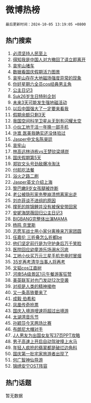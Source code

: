 # 微博热榜

`最后更新时间：2024-10-05 13:19:05 +0800`

## 热门搜索

1. [必须坚持人民至上](https://m.weibo.cn/search?containerid=100103type%3D1%26t%3D10%26q%3D%23%E5%BF%85%E9%A1%BB%E5%9D%9A%E6%8C%81%E4%BA%BA%E6%B0%91%E8%87%B3%E4%B8%8A%23&stream_entry_id=51&isnewpage=1&extparam=seat%3D1%26pos%3D0%26cate%3D10103%26stream_entry_id%3D51%26c_type%3D51%26filter_type%3Drealtimehot%26dgr%3D0%26q%3D%2523%25E5%25BF%2585%25E9%25A1%25BB%25E5%259D%259A%25E6%258C%2581%25E4%25BA%25BA%25E6%25B0%2591%25E8%2587%25B3%25E4%25B8%258A%2523%26display_time%3D1728105544%26pre_seqid%3D17281055442630118345048)
1. [得知我是中国人对方撤回了请立即离开](https://m.weibo.cn/search?containerid=100103type%3D1%26t%3D10%26q%3D%23%E5%BE%97%E7%9F%A5%E6%88%91%E6%98%AF%E4%B8%AD%E5%9B%BD%E4%BA%BA%E5%AF%B9%E6%96%B9%E6%92%A4%E5%9B%9E%E4%BA%86%E8%AF%B7%E7%AB%8B%E5%8D%B3%E7%A6%BB%E5%BC%80%23&stream_entry_id=31&isnewpage=1&extparam=seat%3D1%26cate%3D5001%26band_rank%3D1%26q%3D%2523%25E5%25BE%2597%25E7%259F%25A5%25E6%2588%2591%25E6%2598%25AF%25E4%25B8%25AD%25E5%259B%25BD%25E4%25BA%25BA%25E5%25AF%25B9%25E6%2596%25B9%25E6%2592%25A4%25E5%259B%259E%25E4%25BA%2586%25E8%25AF%25B7%25E7%25AB%258B%25E5%258D%25B3%25E7%25A6%25BB%25E5%25BC%2580%2523%26flag%3D2%26stream_entry_id%3D31%26c_type%3D31%26filter_type%3Drealtimehot%26pos%3D0%26realpos%3D1%26dgr%3D0%26lcate%3D5001%26display_time%3D1728105544%26pre_seqid%3D17281055442630118345048)
1. [哀牢山堵车](https://m.weibo.cn/search?containerid=100103type%3D1%26t%3D10%26q%3D%E5%93%80%E7%89%A2%E5%B1%B1%E5%A0%B5%E8%BD%A6&stream_entry_id=31&isnewpage=1&extparam=seat%3D1%26cate%3D5001%26band_rank%3D2%26q%3D%25E5%2593%2580%25E7%2589%25A2%25E5%25B1%25B1%25E5%25A0%25B5%25E8%25BD%25A6%26flag%3D2%26stream_entry_id%3D31%26c_type%3D31%26filter_type%3Drealtimehot%26pos%3D1%26realpos%3D2%26dgr%3D0%26lcate%3D5001%26display_time%3D1728105544%26pre_seqid%3D17281055442630118345048)
1. [数据看国庆假期活力图景](https://m.weibo.cn/search?containerid=100103type%3D1%26t%3D10%26q%3D%23%E6%95%B0%E6%8D%AE%E7%9C%8B%E5%9B%BD%E5%BA%86%E5%81%87%E6%9C%9F%E6%B4%BB%E5%8A%9B%E5%9B%BE%E6%99%AF%23&stream_entry_id=31&isnewpage=1&extparam=seat%3D1%26cate%3D5001%26band_rank%3D3%26q%3D%2523%25E6%2595%25B0%25E6%258D%25AE%25E7%259C%258B%25E5%259B%25BD%25E5%25BA%2586%25E5%2581%2587%25E6%259C%259F%25E6%25B4%25BB%25E5%258A%259B%25E5%259B%25BE%25E6%2599%25AF%2523%26flag%3D1%26stream_entry_id%3D31%26c_type%3D31%26filter_type%3Drealtimehot%26pos%3D2%26realpos%3D3%26dgr%3D0%26lcate%3D5001%26display_time%3D1728105544%26pre_seqid%3D17281055442630118345048)
1. [哀牢山存在大地磁场强度异常的现象](https://m.weibo.cn/search?containerid=100103type%3D1%26t%3D10%26q%3D%23%E5%93%80%E7%89%A2%E5%B1%B1%E5%AD%98%E5%9C%A8%E5%A4%A7%E5%9C%B0%E7%A3%81%E5%9C%BA%E5%BC%BA%E5%BA%A6%E5%BC%82%E5%B8%B8%E7%9A%84%E7%8E%B0%E8%B1%A1%23&stream_entry_id=31&isnewpage=1&extparam=seat%3D1%26cate%3D5001%26band_rank%3D4%26q%3D%2523%25E5%2593%2580%25E7%2589%25A2%25E5%25B1%25B1%25E5%25AD%2598%25E5%259C%25A8%25E5%25A4%25A7%25E5%259C%25B0%25E7%25A3%2581%25E5%259C%25BA%25E5%25BC%25BA%25E5%25BA%25A6%25E5%25BC%2582%25E5%25B8%25B8%25E7%259A%2584%25E7%258E%25B0%25E8%25B1%25A1%2523%26flag%3D2%26stream_entry_id%3D31%26c_type%3D31%26filter_type%3Drealtimehot%26pos%3D3%26realpos%3D4%26dgr%3D0%26lcate%3D5001%26display_time%3D1728105544%26pre_seqid%3D17281055442630118345048)
1. [你好星期六全员cos经典男主角](https://m.weibo.cn/search?containerid=100103type%3D1%26t%3D10%26q%3D%23%E4%BD%A0%E5%A5%BD%E6%98%9F%E6%9C%9F%E5%85%AD%E5%85%A8%E5%91%98cos%E7%BB%8F%E5%85%B8%E7%94%B7%E4%B8%BB%E8%A7%92%23&stream_entry_id=31&isnewpage=1&extparam=seat%3D1%26cate%3D5001%26band_rank%3D5%26q%3D%2523%25E4%25BD%25A0%25E5%25A5%25BD%25E6%2598%259F%25E6%259C%259F%25E5%2585%25AD%25E5%2585%25A8%25E5%2591%2598cos%25E7%25BB%258F%25E5%2585%25B8%25E7%2594%25B7%25E4%25B8%25BB%25E8%25A7%2592%2523%26flag%3D2%26stream_entry_id%3D31%26c_type%3D31%26filter_type%3Drealtimehot%26pos%3D4%26realpos%3D5%26dgr%3D0%26lcate%3D5001%26display_time%3D1728105544%26pre_seqid%3D17281055442630118345048)
1. [公主日记3](https://m.weibo.cn/search?containerid=100103type%3D1%26t%3D10%26q%3D%23%E5%85%AC%E4%B8%BB%E6%97%A5%E8%AE%B03%23&stream_entry_id=31&isnewpage=1&extparam=seat%3D1%26cate%3D5001%26band_rank%3D6%26q%3D%2523%25E5%2585%25AC%25E4%25B8%25BB%25E6%2597%25A5%25E8%25AE%25B03%2523%26flag%3D1%26stream_entry_id%3D31%26c_type%3D31%26filter_type%3Drealtimehot%26pos%3D5%26realpos%3D6%26dgr%3D0%26lcate%3D5001%26display_time%3D1728105544%26pre_seqid%3D17281055442630118345048)
1. [Suk26岁生日特别企划](https://m.weibo.cn/search?containerid=100103type%3D1%26t%3D10%26q%3D%23Suk26%E5%B2%81%E7%94%9F%E6%97%A5%E7%89%B9%E5%88%AB%E4%BC%81%E5%88%92%23&stream_entry_id=31&isnewpage=1&extparam=seat%3D1%26cate%3D5001%26band_rank%3D7%26stream_entry_id%3D31%26is_ad_pos%3D1%26lcate%3D5001%26q%3D%2523Suk26%25E5%25B2%2581%25E7%2594%259F%25E6%2597%25A5%25E7%2589%25B9%25E5%2588%25AB%25E4%25BC%2581%25E5%2588%2592%2523%26c_type%3D31%26pos%3D6%26filter_type%3Drealtimehot%26dgr%3D0%26adid%3D258346%26display_time%3D1728105544%26pre_seqid%3D17281055442630118345048)
1. [未来3天可能发生强地磁活动](https://m.weibo.cn/search?containerid=100103type%3D1%26t%3D10%26q%3D%23%E6%9C%AA%E6%9D%A53%E5%A4%A9%E5%8F%AF%E8%83%BD%E5%8F%91%E7%94%9F%E5%BC%BA%E5%9C%B0%E7%A3%81%E6%B4%BB%E5%8A%A8%23&stream_entry_id=31&isnewpage=1&extparam=seat%3D1%26cate%3D5001%26band_rank%3D7%26q%3D%2523%25E6%259C%25AA%25E6%259D%25A53%25E5%25A4%25A9%25E5%258F%25AF%25E8%2583%25BD%25E5%258F%2591%25E7%2594%259F%25E5%25BC%25BA%25E5%259C%25B0%25E7%25A3%2581%25E6%25B4%25BB%25E5%258A%25A8%2523%26flag%3D2%26stream_entry_id%3D31%26c_type%3D31%26filter_type%3Drealtimehot%26pos%3D7%26realpos%3D7%26dgr%3D0%26lcate%3D5001%26display_time%3D1728105544%26pre_seqid%3D17281055442630118345048)
1. [以后中国强大了一定要来看我](https://m.weibo.cn/search?containerid=100103type%3D1%26t%3D10%26q%3D%23%E4%BB%A5%E5%90%8E%E4%B8%AD%E5%9B%BD%E5%BC%BA%E5%A4%A7%E4%BA%86%E4%B8%80%E5%AE%9A%E8%A6%81%E6%9D%A5%E7%9C%8B%E6%88%91%23&stream_entry_id=31&isnewpage=1&extparam=seat%3D1%26cate%3D5001%26band_rank%3D8%26q%3D%2523%25E4%25BB%25A5%25E5%2590%258E%25E4%25B8%25AD%25E5%259B%25BD%25E5%25BC%25BA%25E5%25A4%25A7%25E4%25BA%2586%25E4%25B8%2580%25E5%25AE%259A%25E8%25A6%2581%25E6%259D%25A5%25E7%259C%258B%25E6%2588%2591%2523%26flag%3D0%26stream_entry_id%3D31%26c_type%3D31%26filter_type%3Drealtimehot%26pos%3D8%26realpos%3D8%26dgr%3D0%26lcate%3D5001%26display_time%3D1728105544%26pre_seqid%3D17281055442630118345048)
1. [假期余额只剩3天](https://m.weibo.cn/search?containerid=100103type%3D1%26t%3D10%26q%3D%23%E5%81%87%E6%9C%9F%E4%BD%99%E9%A2%9D%E5%8F%AA%E5%89%A93%E5%A4%A9%23&stream_entry_id=31&isnewpage=1&extparam=seat%3D1%26cate%3D5001%26band_rank%3D9%26q%3D%2523%25E5%2581%2587%25E6%259C%259F%25E4%25BD%2599%25E9%25A2%259D%25E5%258F%25AA%25E5%2589%25A93%25E5%25A4%25A9%2523%26flag%3D1%26stream_entry_id%3D31%26c_type%3D31%26filter_type%3Drealtimehot%26pos%3D9%26realpos%3D9%26dgr%3D0%26lcate%3D5001%26display_time%3D1728105544%26pre_seqid%3D17281055442630118345048)
1. [我国空间科学卫星从无到有闪耀太空](https://m.weibo.cn/search?containerid=100103type%3D1%26t%3D10%26q%3D%23%E6%88%91%E5%9B%BD%E7%A9%BA%E9%97%B4%E7%A7%91%E5%AD%A6%E5%8D%AB%E6%98%9F%E4%BB%8E%E6%97%A0%E5%88%B0%E6%9C%89%E9%97%AA%E8%80%80%E5%A4%AA%E7%A9%BA%23&stream_entry_id=31&isnewpage=1&extparam=seat%3D1%26cate%3D5001%26band_rank%3D10%26q%3D%2523%25E6%2588%2591%25E5%259B%25BD%25E7%25A9%25BA%25E9%2597%25B4%25E7%25A7%2591%25E5%25AD%25A6%25E5%258D%25AB%25E6%2598%259F%25E4%25BB%258E%25E6%2597%25A0%25E5%2588%25B0%25E6%259C%2589%25E9%2597%25AA%25E8%2580%2580%25E5%25A4%25AA%25E7%25A9%25BA%2523%26flag%3D1%26stream_entry_id%3D31%26c_type%3D31%26filter_type%3Drealtimehot%26pos%3D10%26realpos%3D10%26dgr%3D0%26lcate%3D5001%26display_time%3D1728105544%26pre_seqid%3D17281055442630118345048)
1. [小伙工地干活一年换一部手机](https://m.weibo.cn/search?containerid=100103type%3D1%26t%3D10%26q%3D%23%E5%B0%8F%E4%BC%99%E5%B7%A5%E5%9C%B0%E5%B9%B2%E6%B4%BB%E4%B8%80%E5%B9%B4%E6%8D%A2%E4%B8%80%E9%83%A8%E6%89%8B%E6%9C%BA%23&stream_entry_id=31&isnewpage=1&extparam=seat%3D1%26cate%3D5001%26band_rank%3D11%26q%3D%2523%25E5%25B0%258F%25E4%25BC%2599%25E5%25B7%25A5%25E5%259C%25B0%25E5%25B9%25B2%25E6%25B4%25BB%25E4%25B8%2580%25E5%25B9%25B4%25E6%258D%25A2%25E4%25B8%2580%25E9%2583%25A8%25E6%2589%258B%25E6%259C%25BA%2523%26flag%3D1%26stream_entry_id%3D31%26c_type%3D31%26filter_type%3Drealtimehot%26pos%3D11%26realpos%3D11%26dgr%3D0%26lcate%3D5001%26display_time%3D1728105544%26pre_seqid%3D17281055442630118345048)
1. [许嵩 医美我确实还没体验过](https://m.weibo.cn/search?containerid=100103type%3D1%26t%3D10%26q%3D%E8%AE%B8%E5%B5%A9+%E5%8C%BB%E7%BE%8E%E6%88%91%E7%A1%AE%E5%AE%9E%E8%BF%98%E6%B2%A1%E4%BD%93%E9%AA%8C%E8%BF%87&stream_entry_id=31&isnewpage=1&extparam=seat%3D1%26cate%3D5001%26band_rank%3D12%26q%3D%25E8%25AE%25B8%25E5%25B5%25A9%2520%25E5%258C%25BB%25E7%25BE%258E%25E6%2588%2591%25E7%25A1%25AE%25E5%25AE%259E%25E8%25BF%2598%25E6%25B2%25A1%25E4%25BD%2593%25E9%25AA%258C%25E8%25BF%2587%26flag%3D1%26stream_entry_id%3D31%26c_type%3D31%26filter_type%3Drealtimehot%26pos%3D12%26realpos%3D12%26dgr%3D0%26lcate%3D5001%26display_time%3D1728105544%26pre_seqid%3D17281055442630118345048)
1. [Jasper中文名陈昊廷](https://m.weibo.cn/search?containerid=100103type%3D1%26t%3D10%26q%3D%23Jasper%E4%B8%AD%E6%96%87%E5%90%8D%E9%99%88%E6%98%8A%E5%BB%B7%23&stream_entry_id=31&isnewpage=1&extparam=seat%3D1%26cate%3D5001%26band_rank%3D13%26q%3D%2523Jasper%25E4%25B8%25AD%25E6%2596%2587%25E5%2590%258D%25E9%2599%2588%25E6%2598%258A%25E5%25BB%25B7%2523%26flag%3D1%26stream_entry_id%3D31%26c_type%3D31%26filter_type%3Drealtimehot%26pos%3D13%26realpos%3D13%26dgr%3D0%26lcate%3D5001%26display_time%3D1728105544%26pre_seqid%3D17281055442630118345048)
1. [哀牢山](https://m.weibo.cn/search?containerid=100103type%3D1%26t%3D10%26q%3D%E5%93%80%E7%89%A2%E5%B1%B1&stream_entry_id=31&isnewpage=1&extparam=seat%3D1%26cate%3D5001%26band_rank%3D14%26q%3D%25E5%2593%2580%25E7%2589%25A2%25E5%25B1%25B1%26flag%3D0%26stream_entry_id%3D31%26c_type%3D31%26filter_type%3Drealtimehot%26pos%3D14%26realpos%3D14%26dgr%3D0%26lcate%3D5001%26display_time%3D1728105544%26pre_seqid%3D17281055442630118345048)
1. [林高远林诗栋vs王楚钦梁靖崑](https://m.weibo.cn/search?containerid=100103type%3D1%26t%3D10%26q%3D%23%E6%9E%97%E9%AB%98%E8%BF%9C%E6%9E%97%E8%AF%97%E6%A0%8Bvs%E7%8E%8B%E6%A5%9A%E9%92%A6%E6%A2%81%E9%9D%96%E5%B4%91%23&stream_entry_id=31&isnewpage=1&extparam=seat%3D1%26cate%3D5001%26band_rank%3D15%26q%3D%2523%25E6%259E%2597%25E9%25AB%2598%25E8%25BF%259C%25E6%259E%2597%25E8%25AF%2597%25E6%25A0%258Bvs%25E7%258E%258B%25E6%25A5%259A%25E9%2592%25A6%25E6%25A2%2581%25E9%259D%2596%25E5%25B4%2591%2523%26flag%3D1%26stream_entry_id%3D31%26c_type%3D31%26filter_type%3Drealtimehot%26pos%3D15%26realpos%3D15%26dgr%3D0%26lcate%3D5001%26display_time%3D1728105544%26pre_seqid%3D17281055442630118345048)
1. [国庆假期第5天](https://m.weibo.cn/search?containerid=100103type%3D1%26t%3D10%26q%3D%23%E5%9B%BD%E5%BA%86%E5%81%87%E6%9C%9F%E7%AC%AC5%E5%A4%A9%23&stream_entry_id=31&isnewpage=1&extparam=seat%3D1%26cate%3D5001%26band_rank%3D16%26q%3D%2523%25E5%259B%25BD%25E5%25BA%2586%25E5%2581%2587%25E6%259C%259F%25E7%25AC%25AC5%25E5%25A4%25A9%2523%26flag%3D0%26stream_entry_id%3D31%26c_type%3D31%26filter_type%3Drealtimehot%26pos%3D16%26realpos%3D16%26dgr%3D0%26lcate%3D5001%26display_time%3D1728105544%26pre_seqid%3D17281055442630118345048)
1. [郑钦文头号劲敌爆冷淘汰](https://m.weibo.cn/search?containerid=100103type%3D1%26t%3D10%26q%3D%23%E9%83%91%E9%92%A6%E6%96%87%E5%A4%B4%E5%8F%B7%E5%8A%B2%E6%95%8C%E7%88%86%E5%86%B7%E6%B7%98%E6%B1%B0%23&stream_entry_id=31&isnewpage=1&extparam=seat%3D1%26cate%3D5001%26band_rank%3D17%26q%3D%2523%25E9%2583%2591%25E9%2592%25A6%25E6%2596%2587%25E5%25A4%25B4%25E5%258F%25B7%25E5%258A%25B2%25E6%2595%258C%25E7%2588%2586%25E5%2586%25B7%25E6%25B7%2598%25E6%25B1%25B0%2523%26flag%3D0%26stream_entry_id%3D31%26c_type%3D31%26filter_type%3Drealtimehot%26pos%3D17%26realpos%3D17%26dgr%3D0%26lcate%3D5001%26display_time%3D1728105544%26pre_seqid%3D17281055442630118345048)
1. [付航吃法餐](https://m.weibo.cn/search?containerid=100103type%3D1%26t%3D10%26q%3D%E4%BB%98%E8%88%AA%E5%90%83%E6%B3%95%E9%A4%90&stream_entry_id=31&isnewpage=1&extparam=seat%3D1%26cate%3D5001%26band_rank%3D18%26q%3D%25E4%25BB%2598%25E8%2588%25AA%25E5%2590%2583%25E6%25B3%2595%25E9%25A4%2590%26flag%3D1%26stream_entry_id%3D31%26c_type%3D31%26filter_type%3Drealtimehot%26pos%3D18%26realpos%3D18%26dgr%3D0%26lcate%3D5001%26display_time%3D1728105544%26pre_seqid%3D17281055442630118345048)
1. [浴火之路二刷](https://m.weibo.cn/search?containerid=100103type%3D1%26t%3D10%26q%3D%E6%B5%B4%E7%81%AB%E4%B9%8B%E8%B7%AF%E4%BA%8C%E5%88%B7&stream_entry_id=31&isnewpage=1&extparam=seat%3D1%26cate%3D5001%26band_rank%3D19%26q%3D%25E6%25B5%25B4%25E7%2581%25AB%25E4%25B9%258B%25E8%25B7%25AF%25E4%25BA%258C%25E5%2588%25B7%26flag%3D1%26stream_entry_id%3D31%26c_type%3D31%26filter_type%3Drealtimehot%26pos%3D19%26realpos%3D19%26dgr%3D0%26lcate%3D5001%26display_time%3D1728105544%26pre_seqid%3D17281055442630118345048)
1. [Jasper英文介绍上海](https://m.weibo.cn/search?containerid=100103type%3D1%26t%3D10%26q%3D%23Jasper%E8%8B%B1%E6%96%87%E4%BB%8B%E7%BB%8D%E4%B8%8A%E6%B5%B7%23&stream_entry_id=31&isnewpage=1&extparam=seat%3D1%26cate%3D5001%26band_rank%3D20%26q%3D%2523Jasper%25E8%258B%25B1%25E6%2596%2587%25E4%25BB%258B%25E7%25BB%258D%25E4%25B8%258A%25E6%25B5%25B7%2523%26flag%3D1%26stream_entry_id%3D31%26c_type%3D31%26filter_type%3Drealtimehot%26pos%3D20%26realpos%3D20%26dgr%3D0%26lcate%3D5001%26display_time%3D1728105544%26pre_seqid%3D17281055442630118345048)
1. [黎巴嫩9岁女孩腿被炸断](https://m.weibo.cn/search?containerid=100103type%3D1%26t%3D10%26q%3D%23%E9%BB%8E%E5%B7%B4%E5%AB%A99%E5%B2%81%E5%A5%B3%E5%AD%A9%E8%85%BF%E8%A2%AB%E7%82%B8%E6%96%AD%23&stream_entry_id=31&isnewpage=1&extparam=seat%3D1%26cate%3D5001%26band_rank%3D21%26q%3D%2523%25E9%25BB%258E%25E5%25B7%25B4%25E5%25AB%25A99%25E5%25B2%2581%25E5%25A5%25B3%25E5%25AD%25A9%25E8%2585%25BF%25E8%25A2%25AB%25E7%2582%25B8%25E6%2596%25AD%2523%26flag%3D0%26stream_entry_id%3D31%26c_type%3D31%26filter_type%3Drealtimehot%26pos%3D21%26realpos%3D21%26dgr%3D0%26lcate%3D5001%26display_time%3D1728105544%26pre_seqid%3D17281055442630118345048)
1. [老公被隐形家务整崩溃想离家出走](https://m.weibo.cn/search?containerid=100103type%3D1%26t%3D10%26q%3D%23%E8%80%81%E5%85%AC%E8%A2%AB%E9%9A%90%E5%BD%A2%E5%AE%B6%E5%8A%A1%E6%95%B4%E5%B4%A9%E6%BA%83%E6%83%B3%E7%A6%BB%E5%AE%B6%E5%87%BA%E8%B5%B0%23&stream_entry_id=31&isnewpage=1&extparam=seat%3D1%26cate%3D5001%26band_rank%3D22%26q%3D%2523%25E8%2580%2581%25E5%2585%25AC%25E8%25A2%25AB%25E9%259A%2590%25E5%25BD%25A2%25E5%25AE%25B6%25E5%258A%25A1%25E6%2595%25B4%25E5%25B4%25A9%25E6%25BA%2583%25E6%2583%25B3%25E7%25A6%25BB%25E5%25AE%25B6%25E5%2587%25BA%25E8%25B5%25B0%2523%26flag%3D0%26stream_entry_id%3D31%26c_type%3D31%26filter_type%3Drealtimehot%26pos%3D22%26realpos%3D22%26dgr%3D0%26lcate%3D5001%26display_time%3D1728105544%26pre_seqid%3D17281055442630118345048)
1. [刘亦菲谈不进组的原因](https://m.weibo.cn/search?containerid=100103type%3D1%26t%3D10%26q%3D%E5%88%98%E4%BA%A6%E8%8F%B2%E8%B0%88%E4%B8%8D%E8%BF%9B%E7%BB%84%E7%9A%84%E5%8E%9F%E5%9B%A0&stream_entry_id=31&isnewpage=1&extparam=seat%3D1%26cate%3D5001%26band_rank%3D23%26q%3D%25E5%2588%2598%25E4%25BA%25A6%25E8%258F%25B2%25E8%25B0%2588%25E4%25B8%258D%25E8%25BF%259B%25E7%25BB%2584%25E7%259A%2584%25E5%258E%259F%25E5%259B%25A0%26flag%3D1%26stream_entry_id%3D31%26c_type%3D31%26filter_type%3Drealtimehot%26pos%3D23%26realpos%3D23%26dgr%3D0%26lcate%3D5001%26display_time%3D1728105544%26pre_seqid%3D17281055442630118345048)
1. [撑死的胖锦鲤并没有被保安带回家](https://m.weibo.cn/search?containerid=100103type%3D1%26t%3D10%26q%3D%23%E6%92%91%E6%AD%BB%E7%9A%84%E8%83%96%E9%94%A6%E9%B2%A4%E5%B9%B6%E6%B2%A1%E6%9C%89%E8%A2%AB%E4%BF%9D%E5%AE%89%E5%B8%A6%E5%9B%9E%E5%AE%B6%23&stream_entry_id=31&isnewpage=1&extparam=seat%3D1%26cate%3D5001%26band_rank%3D24%26q%3D%2523%25E6%2592%2591%25E6%25AD%25BB%25E7%259A%2584%25E8%2583%2596%25E9%2594%25A6%25E9%25B2%25A4%25E5%25B9%25B6%25E6%25B2%25A1%25E6%259C%2589%25E8%25A2%25AB%25E4%25BF%259D%25E5%25AE%2589%25E5%25B8%25A6%25E5%259B%259E%25E5%25AE%25B6%2523%26flag%3D1%26stream_entry_id%3D31%26c_type%3D31%26filter_type%3Drealtimehot%26pos%3D24%26realpos%3D24%26dgr%3D0%26lcate%3D5001%26display_time%3D1728105544%26pre_seqid%3D17281055442630118345048)
1. [安妮海瑟薇回归公主日记3](https://m.weibo.cn/search?containerid=100103type%3D1%26t%3D10%26q%3D%23%E5%AE%89%E5%A6%AE%E6%B5%B7%E7%91%9F%E8%96%87%E5%9B%9E%E5%BD%92%E5%85%AC%E4%B8%BB%E6%97%A5%E8%AE%B03%23&stream_entry_id=31&isnewpage=1&extparam=seat%3D1%26cate%3D5001%26band_rank%3D25%26q%3D%2523%25E5%25AE%2589%25E5%25A6%25AE%25E6%25B5%25B7%25E7%2591%259F%25E8%2596%2587%25E5%259B%259E%25E5%25BD%2592%25E5%2585%25AC%25E4%25B8%25BB%25E6%2597%25A5%25E8%25AE%25B03%2523%26flag%3D1%26stream_entry_id%3D31%26c_type%3D31%26filter_type%3Drealtimehot%26pos%3D25%26realpos%3D25%26dgr%3D0%26lcate%3D5001%26display_time%3D1728105544%26pre_seqid%3D17281055442630118345048)
1. [BIGBANG完整体出演MAMA](https://m.weibo.cn/search?containerid=100103type%3D1%26t%3D10%26q%3D%23BIGBANG%E5%AE%8C%E6%95%B4%E4%BD%93%E5%87%BA%E6%BC%94MAMA%23&stream_entry_id=31&isnewpage=1&extparam=seat%3D1%26cate%3D5001%26band_rank%3D26%26q%3D%2523BIGBANG%25E5%25AE%258C%25E6%2595%25B4%25E4%25BD%2593%25E5%2587%25BA%25E6%25BC%2594MAMA%2523%26flag%3D0%26stream_entry_id%3D31%26c_type%3D31%26filter_type%3Drealtimehot%26pos%3D26%26realpos%3D26%26dgr%3D0%26lcate%3D5001%26display_time%3D1728105544%26pre_seqid%3D17281055442630118345048)
1. [杨鸣 克里斯](https://m.weibo.cn/search?containerid=100103type%3D1%26t%3D10%26q%3D%E6%9D%A8%E9%B8%A3+%E5%85%8B%E9%87%8C%E6%96%AF&stream_entry_id=31&isnewpage=1&extparam=seat%3D1%26cate%3D5001%26band_rank%3D27%26q%3D%25E6%259D%25A8%25E9%25B8%25A3%2520%25E5%2585%258B%25E9%2587%258C%25E6%2596%25AF%26flag%3D1%26stream_entry_id%3D31%26c_type%3D31%26filter_type%3Drealtimehot%26pos%3D27%26realpos%3D27%26dgr%3D0%26lcate%3D5001%26display_time%3D1728105544%26pre_seqid%3D17281055442630118345048)
1. [志愿军战士用小家分离换来万家团圆](https://m.weibo.cn/search?containerid=100103type%3D1%26t%3D10%26q%3D%23%E5%BF%97%E6%84%BF%E5%86%9B%E6%88%98%E5%A3%AB%E7%94%A8%E5%B0%8F%E5%AE%B6%E5%88%86%E7%A6%BB%E6%8D%A2%E6%9D%A5%E4%B8%87%E5%AE%B6%E5%9B%A2%E5%9C%86%23&stream_entry_id=31&isnewpage=1&extparam=seat%3D1%26cate%3D5001%26band_rank%3D28%26q%3D%2523%25E5%25BF%2597%25E6%2584%25BF%25E5%2586%259B%25E6%2588%2598%25E5%25A3%25AB%25E7%2594%25A8%25E5%25B0%258F%25E5%25AE%25B6%25E5%2588%2586%25E7%25A6%25BB%25E6%258D%25A2%25E6%259D%25A5%25E4%25B8%2587%25E5%25AE%25B6%25E5%259B%25A2%25E5%259C%2586%2523%26flag%3D1%26stream_entry_id%3D31%26c_type%3D31%26filter_type%3Drealtimehot%26pos%3D28%26realpos%3D28%26dgr%3D0%26lcate%3D5001%26display_time%3D1728105544%26pre_seqid%3D17281055442630118345048)
1. [任嘉伦 三折叠怎么折都be](https://m.weibo.cn/search?containerid=100103type%3D1%26t%3D10%26q%3D%E4%BB%BB%E5%98%89%E4%BC%A6+%E4%B8%89%E6%8A%98%E5%8F%A0%E6%80%8E%E4%B9%88%E6%8A%98%E9%83%BDbe&stream_entry_id=31&isnewpage=1&extparam=seat%3D1%26cate%3D5001%26band_rank%3D29%26q%3D%25E4%25BB%25BB%25E5%2598%2589%25E4%25BC%25A6%2520%25E4%25B8%2589%25E6%258A%2598%25E5%258F%25A0%25E6%2580%258E%25E4%25B9%2588%25E6%258A%2598%25E9%2583%25BDbe%26flag%3D0%26stream_entry_id%3D31%26c_type%3D31%26filter_type%3Drealtimehot%26pos%3D29%26realpos%3D29%26dgr%3D0%26lcate%3D5001%26display_time%3D1728105544%26pre_seqid%3D17281055442630118345048)
1. [他们坚定前行是为守护身后万千笑脸](https://m.weibo.cn/search?containerid=100103type%3D1%26t%3D10%26q%3D%23%E4%BB%96%E4%BB%AC%E5%9D%9A%E5%AE%9A%E5%89%8D%E8%A1%8C%E6%98%AF%E4%B8%BA%E5%AE%88%E6%8A%A4%E8%BA%AB%E5%90%8E%E4%B8%87%E5%8D%83%E7%AC%91%E8%84%B8%23&stream_entry_id=31&isnewpage=1&extparam=seat%3D1%26cate%3D5001%26band_rank%3D30%26q%3D%2523%25E4%25BB%2596%25E4%25BB%25AC%25E5%259D%259A%25E5%25AE%259A%25E5%2589%258D%25E8%25A1%258C%25E6%2598%25AF%25E4%25B8%25BA%25E5%25AE%2588%25E6%258A%25A4%25E8%25BA%25AB%25E5%2590%258E%25E4%25B8%2587%25E5%258D%2583%25E7%25AC%2591%25E8%2584%25B8%2523%26flag%3D1%26stream_entry_id%3D31%26c_type%3D31%26filter_type%3Drealtimehot%26pos%3D30%26realpos%3D30%26dgr%3D0%26lcate%3D5001%26display_time%3D1728105544%26pre_seqid%3D17281055442630118345048)
1. [医院回应幼童游乐场溺水沉底](https://m.weibo.cn/search?containerid=100103type%3D1%26t%3D10%26q%3D%23%E5%8C%BB%E9%99%A2%E5%9B%9E%E5%BA%94%E5%B9%BC%E7%AB%A5%E6%B8%B8%E4%B9%90%E5%9C%BA%E6%BA%BA%E6%B0%B4%E6%B2%89%E5%BA%95%23&stream_entry_id=31&isnewpage=1&extparam=seat%3D1%26cate%3D5001%26band_rank%3D31%26q%3D%2523%25E5%258C%25BB%25E9%2599%25A2%25E5%259B%259E%25E5%25BA%2594%25E5%25B9%25BC%25E7%25AB%25A5%25E6%25B8%25B8%25E4%25B9%2590%25E5%259C%25BA%25E6%25BA%25BA%25E6%25B0%25B4%25E6%25B2%2589%25E5%25BA%2595%2523%26flag%3D1%26stream_entry_id%3D31%26c_type%3D31%26filter_type%3Drealtimehot%26pos%3D31%26realpos%3D31%26dgr%3D0%26lcate%3D5001%26display_time%3D1728105544%26pre_seqid%3D17281055442630118345048)
1. [工地小伙买万元三星手机充电时冒烟](https://m.weibo.cn/search?containerid=100103type%3D1%26t%3D10%26q%3D%23%E5%B7%A5%E5%9C%B0%E5%B0%8F%E4%BC%99%E4%B9%B0%E4%B8%87%E5%85%83%E4%B8%89%E6%98%9F%E6%89%8B%E6%9C%BA%E5%85%85%E7%94%B5%E6%97%B6%E5%86%92%E7%83%9F%23&stream_entry_id=31&isnewpage=1&extparam=seat%3D1%26cate%3D5001%26band_rank%3D32%26q%3D%2523%25E5%25B7%25A5%25E5%259C%25B0%25E5%25B0%258F%25E4%25BC%2599%25E4%25B9%25B0%25E4%25B8%2587%25E5%2585%2583%25E4%25B8%2589%25E6%2598%259F%25E6%2589%258B%25E6%259C%25BA%25E5%2585%2585%25E7%2594%25B5%25E6%2597%25B6%25E5%2586%2592%25E7%2583%259F%2523%26flag%3D1%26stream_entry_id%3D31%26c_type%3D31%26filter_type%3Drealtimehot%26pos%3D32%26realpos%3D32%26dgr%3D0%26lcate%3D5001%26display_time%3D1728105544%26pre_seqid%3D17281055442630118345048)
1. [35岁再考清华当事人将再考](https://m.weibo.cn/search?containerid=100103type%3D1%26t%3D10%26q%3D%2335%E5%B2%81%E5%86%8D%E8%80%83%E6%B8%85%E5%8D%8E%E5%BD%93%E4%BA%8B%E4%BA%BA%E5%B0%86%E5%86%8D%E8%80%83%23&stream_entry_id=31&isnewpage=1&extparam=seat%3D1%26cate%3D5001%26band_rank%3D33%26q%3D%252335%25E5%25B2%2581%25E5%2586%258D%25E8%2580%2583%25E6%25B8%2585%25E5%258D%258E%25E5%25BD%2593%25E4%25BA%258B%25E4%25BA%25BA%25E5%25B0%2586%25E5%2586%258D%25E8%2580%2583%2523%26flag%3D0%26stream_entry_id%3D31%26c_type%3D31%26filter_type%3Drealtimehot%26pos%3D33%26realpos%3D33%26dgr%3D0%26lcate%3D5001%26display_time%3D1728105544%26pre_seqid%3D17281055442630118345048)
1. [文韬cos江直树](https://m.weibo.cn/search?containerid=100103type%3D1%26t%3D10%26q%3D%23%E6%96%87%E9%9F%ACcos%E6%B1%9F%E7%9B%B4%E6%A0%91%23&stream_entry_id=31&isnewpage=1&extparam=seat%3D1%26cate%3D5001%26band_rank%3D34%26q%3D%2523%25E6%2596%2587%25E9%259F%25ACcos%25E6%25B1%259F%25E7%259B%25B4%25E6%25A0%2591%2523%26flag%3D1%26stream_entry_id%3D31%26c_type%3D31%26filter_type%3Drealtimehot%26pos%3D34%26realpos%3D34%26dgr%3D0%26lcate%3D5001%26display_time%3D1728105544%26pre_seqid%3D17281055442630118345048)
1. [河南5A级景区1元午餐游客狂赞](https://m.weibo.cn/search?containerid=100103type%3D1%26t%3D10%26q%3D%23%E6%B2%B3%E5%8D%975A%E7%BA%A7%E6%99%AF%E5%8C%BA1%E5%85%83%E5%8D%88%E9%A4%90%E6%B8%B8%E5%AE%A2%E7%8B%82%E8%B5%9E%23&stream_entry_id=31&isnewpage=1&extparam=seat%3D1%26cate%3D5001%26band_rank%3D35%26q%3D%2523%25E6%25B2%25B3%25E5%258D%25975A%25E7%25BA%25A7%25E6%2599%25AF%25E5%258C%25BA1%25E5%2585%2583%25E5%258D%2588%25E9%25A4%2590%25E6%25B8%25B8%25E5%25AE%25A2%25E7%258B%2582%25E8%25B5%259E%2523%26flag%3D32768%26stream_entry_id%3D31%26c_type%3D31%26filter_type%3Drealtimehot%26pos%3D35%26realpos%3D35%26dgr%3D0%26lcate%3D5001%26display_time%3D1728105544%26pre_seqid%3D17281055442630118345048)
1. [美英联军对也门发动12次空袭](https://m.weibo.cn/search?containerid=100103type%3D1%26t%3D10%26q%3D%23%E7%BE%8E%E8%8B%B1%E8%81%94%E5%86%9B%E5%AF%B9%E4%B9%9F%E9%97%A8%E5%8F%91%E5%8A%A812%E6%AC%A1%E7%A9%BA%E8%A2%AD%23&stream_entry_id=31&isnewpage=1&extparam=seat%3D1%26cate%3D5001%26band_rank%3D36%26q%3D%2523%25E7%25BE%258E%25E8%258B%25B1%25E8%2581%2594%25E5%2586%259B%25E5%25AF%25B9%25E4%25B9%259F%25E9%2597%25A8%25E5%258F%2591%25E5%258A%25A812%25E6%25AC%25A1%25E7%25A9%25BA%25E8%25A2%25AD%2523%26flag%3D1%26stream_entry_id%3D31%26c_type%3D31%26filter_type%3Drealtimehot%26pos%3D36%26realpos%3D36%26dgr%3D0%26lcate%3D5001%26display_time%3D1728105544%26pre_seqid%3D17281055442630118345048)
1. [对视是人类的精神接吻](https://m.weibo.cn/search?containerid=100103type%3D1%26t%3D10%26q%3D%E5%AF%B9%E8%A7%86%E6%98%AF%E4%BA%BA%E7%B1%BB%E7%9A%84%E7%B2%BE%E7%A5%9E%E6%8E%A5%E5%90%BB&stream_entry_id=31&isnewpage=1&extparam=seat%3D1%26cate%3D5001%26band_rank%3D37%26q%3D%25E5%25AF%25B9%25E8%25A7%2586%25E6%2598%25AF%25E4%25BA%25BA%25E7%25B1%25BB%25E7%259A%2584%25E7%25B2%25BE%25E7%25A5%259E%25E6%258E%25A5%25E5%2590%25BB%26flag%3D1%26stream_entry_id%3D31%26c_type%3D31%26filter_type%3Drealtimehot%26pos%3D37%26realpos%3D37%26dgr%3D0%26lcate%3D5001%26display_time%3D1728105544%26pre_seqid%3D17281055442630118345048)
1. [又一条高铁要来了](https://m.weibo.cn/search?containerid=100103type%3D1%26t%3D10%26q%3D%23%E5%8F%88%E4%B8%80%E6%9D%A1%E9%AB%98%E9%93%81%E8%A6%81%E6%9D%A5%E4%BA%86%23&stream_entry_id=31&isnewpage=1&extparam=seat%3D1%26cate%3D5001%26band_rank%3D38%26q%3D%2523%25E5%258F%2588%25E4%25B8%2580%25E6%259D%25A1%25E9%25AB%2598%25E9%2593%2581%25E8%25A6%2581%25E6%259D%25A5%25E4%25BA%2586%2523%26flag%3D0%26stream_entry_id%3D31%26c_type%3D31%26filter_type%3Drealtimehot%26pos%3D38%26realpos%3D38%26dgr%3D0%26lcate%3D5001%26display_time%3D1728105544%26pre_seqid%3D17281055442630118345048)
1. [成毅 伯希和](https://m.weibo.cn/search?containerid=100103type%3D1%26t%3D10%26q%3D%E6%88%90%E6%AF%85+%E4%BC%AF%E5%B8%8C%E5%92%8C&stream_entry_id=31&isnewpage=1&extparam=seat%3D1%26cate%3D5001%26band_rank%3D39%26q%3D%25E6%2588%2590%25E6%25AF%2585%2520%25E4%25BC%25AF%25E5%25B8%258C%25E5%2592%258C%26flag%3D0%26stream_entry_id%3D31%26c_type%3D31%26filter_type%3Drealtimehot%26pos%3D39%26realpos%3D39%26dgr%3D0%26lcate%3D5001%26display_time%3D1728105544%26pre_seqid%3D17281055442630118345048)
1. [凤凰传奇抢票](https://m.weibo.cn/search?containerid=100103type%3D1%26t%3D10%26q%3D%E5%87%A4%E5%87%B0%E4%BC%A0%E5%A5%87%E6%8A%A2%E7%A5%A8&stream_entry_id=31&isnewpage=1&extparam=seat%3D1%26cate%3D5001%26band_rank%3D40%26q%3D%25E5%2587%25A4%25E5%2587%25B0%25E4%25BC%25A0%25E5%25A5%2587%25E6%258A%25A2%25E7%25A5%25A8%26flag%3D1%26stream_entry_id%3D31%26c_type%3D31%26filter_type%3Drealtimehot%26pos%3D40%26realpos%3D40%26dgr%3D0%26lcate%3D5001%26display_time%3D1728105544%26pre_seqid%3D17281055442630118345048)
1. [国庆入境游增速将超过出境游](https://m.weibo.cn/search?containerid=100103type%3D1%26t%3D10%26q%3D%23%E5%9B%BD%E5%BA%86%E5%85%A5%E5%A2%83%E6%B8%B8%E5%A2%9E%E9%80%9F%E5%B0%86%E8%B6%85%E8%BF%87%E5%87%BA%E5%A2%83%E6%B8%B8%23&stream_entry_id=31&isnewpage=1&extparam=seat%3D1%26cate%3D5001%26band_rank%3D41%26q%3D%2523%25E5%259B%25BD%25E5%25BA%2586%25E5%2585%25A5%25E5%25A2%2583%25E6%25B8%25B8%25E5%25A2%259E%25E9%2580%259F%25E5%25B0%2586%25E8%25B6%2585%25E8%25BF%2587%25E5%2587%25BA%25E5%25A2%2583%25E6%25B8%25B8%2523%26flag%3D0%26stream_entry_id%3D31%26c_type%3D31%26filter_type%3Drealtimehot%26pos%3D41%26realpos%3D41%26dgr%3D0%26lcate%3D5001%26display_time%3D1728105544%26pre_seqid%3D17281055442630118345048)
1. [太湖湾音乐节](https://m.weibo.cn/search?containerid=100103type%3D1%26t%3D10%26q%3D%E5%A4%AA%E6%B9%96%E6%B9%BE%E9%9F%B3%E4%B9%90%E8%8A%82&stream_entry_id=31&isnewpage=1&extparam=seat%3D1%26cate%3D5001%26band_rank%3D42%26q%3D%25E5%25A4%25AA%25E6%25B9%2596%25E6%25B9%25BE%25E9%259F%25B3%25E4%25B9%2590%25E8%258A%2582%26flag%3D1%26stream_entry_id%3D31%26c_type%3D31%26filter_type%3Drealtimehot%26pos%3D42%26realpos%3D42%26dgr%3D0%26lcate%3D5001%26display_time%3D1728105544%26pre_seqid%3D17281055442630118345048)
1. [孙颖莎今天两场比赛](https://m.weibo.cn/search?containerid=100103type%3D1%26t%3D10%26q%3D%23%E5%AD%99%E9%A2%96%E8%8E%8E%E4%BB%8A%E5%A4%A9%E4%B8%A4%E5%9C%BA%E6%AF%94%E8%B5%9B%23&stream_entry_id=31&isnewpage=1&extparam=seat%3D1%26cate%3D5001%26band_rank%3D43%26q%3D%2523%25E5%25AD%2599%25E9%25A2%2596%25E8%258E%258E%25E4%25BB%258A%25E5%25A4%25A9%25E4%25B8%25A4%25E5%259C%25BA%25E6%25AF%2594%25E8%25B5%259B%2523%26flag%3D1%26stream_entry_id%3D31%26c_type%3D31%26filter_type%3Drealtimehot%26pos%3D43%26realpos%3D43%26dgr%3D0%26lcate%3D5001%26display_time%3D1728105544%26pre_seqid%3D17281055442630118345048)
1. [布朗尼大帽对手](https://m.weibo.cn/search?containerid=100103type%3D1%26t%3D10%26q%3D%23%E5%B8%83%E6%9C%97%E5%B0%BC%E5%A4%A7%E5%B8%BD%E5%AF%B9%E6%89%8B%23&stream_entry_id=31&isnewpage=1&extparam=seat%3D1%26cate%3D5001%26band_rank%3D44%26q%3D%2523%25E5%25B8%2583%25E6%259C%2597%25E5%25B0%25BC%25E5%25A4%25A7%25E5%25B8%25BD%25E5%25AF%25B9%25E6%2589%258B%2523%26flag%3D1%26stream_entry_id%3D31%26c_type%3D31%26filter_type%3Drealtimehot%26pos%3D44%26realpos%3D44%26dgr%3D0%26lcate%3D5001%26display_time%3D1728105544%26pre_seqid%3D17281055442630118345048)
1. [J人男友为出国女友写37页PPT攻略](https://m.weibo.cn/search?containerid=100103type%3D1%26t%3D10%26q%3D%23J%E4%BA%BA%E7%94%B7%E5%8F%8B%E4%B8%BA%E5%87%BA%E5%9B%BD%E5%A5%B3%E5%8F%8B%E5%86%9937%E9%A1%B5PPT%E6%94%BB%E7%95%A5%23&stream_entry_id=31&isnewpage=1&extparam=seat%3D1%26cate%3D5001%26band_rank%3D45%26q%3D%2523J%25E4%25BA%25BA%25E7%2594%25B7%25E5%258F%258B%25E4%25B8%25BA%25E5%2587%25BA%25E5%259B%25BD%25E5%25A5%25B3%25E5%258F%258B%25E5%2586%259937%25E9%25A1%25B5PPT%25E6%2594%25BB%25E7%2595%25A5%2523%26flag%3D1%26stream_entry_id%3D31%26c_type%3D31%26filter_type%3Drealtimehot%26pos%3D45%26realpos%3D45%26dgr%3D0%26lcate%3D5001%26display_time%3D1728105544%26pre_seqid%3D17281055442630118345048)
1. [男子高速上开启自动驾驶撞上水马](https://m.weibo.cn/search?containerid=100103type%3D1%26t%3D10%26q%3D%23%E7%94%B7%E5%AD%90%E9%AB%98%E9%80%9F%E4%B8%8A%E5%BC%80%E5%90%AF%E8%87%AA%E5%8A%A8%E9%A9%BE%E9%A9%B6%E6%92%9E%E4%B8%8A%E6%B0%B4%E9%A9%AC%23&stream_entry_id=31&isnewpage=1&extparam=seat%3D1%26cate%3D5001%26band_rank%3D46%26q%3D%2523%25E7%2594%25B7%25E5%25AD%2590%25E9%25AB%2598%25E9%2580%259F%25E4%25B8%258A%25E5%25BC%2580%25E5%2590%25AF%25E8%2587%25AA%25E5%258A%25A8%25E9%25A9%25BE%25E9%25A9%25B6%25E6%2592%259E%25E4%25B8%258A%25E6%25B0%25B4%25E9%25A9%25AC%2523%26flag%3D0%26stream_entry_id%3D31%26c_type%3D31%26filter_type%3Drealtimehot%26pos%3D46%26realpos%3D46%26dgr%3D0%26lcate%3D5001%26display_time%3D1728105544%26pre_seqid%3D17281055442630118345048)
1. [年轻人疯抢的翡翠都是破烂边角料](https://m.weibo.cn/search?containerid=100103type%3D1%26t%3D10%26q%3D%23%E5%B9%B4%E8%BD%BB%E4%BA%BA%E7%96%AF%E6%8A%A2%E7%9A%84%E7%BF%A1%E7%BF%A0%E9%83%BD%E6%98%AF%E7%A0%B4%E7%83%82%E8%BE%B9%E8%A7%92%E6%96%99%23&stream_entry_id=31&isnewpage=1&extparam=seat%3D1%26cate%3D5001%26band_rank%3D47%26q%3D%2523%25E5%25B9%25B4%25E8%25BD%25BB%25E4%25BA%25BA%25E7%2596%25AF%25E6%258A%25A2%25E7%259A%2584%25E7%25BF%25A1%25E7%25BF%25A0%25E9%2583%25BD%25E6%2598%25AF%25E7%25A0%25B4%25E7%2583%2582%25E8%25BE%25B9%25E8%25A7%2592%25E6%2596%2599%2523%26flag%3D1%26stream_entry_id%3D31%26c_type%3D31%26filter_type%3Drealtimehot%26pos%3D47%26realpos%3D47%26dgr%3D0%26lcate%3D5001%26display_time%3D1728105544%26pre_seqid%3D17281055442630118345048)
1. [国庆第一批宅家旅游者出现了](https://m.weibo.cn/search?containerid=100103type%3D1%26t%3D10%26q%3D%23%E5%9B%BD%E5%BA%86%E7%AC%AC%E4%B8%80%E6%89%B9%E5%AE%85%E5%AE%B6%E6%97%85%E6%B8%B8%E8%80%85%E5%87%BA%E7%8E%B0%E4%BA%86%23&stream_entry_id=31&isnewpage=1&extparam=seat%3D1%26cate%3D5001%26band_rank%3D48%26q%3D%2523%25E5%259B%25BD%25E5%25BA%2586%25E7%25AC%25AC%25E4%25B8%2580%25E6%2589%25B9%25E5%25AE%2585%25E5%25AE%25B6%25E6%2597%2585%25E6%25B8%25B8%25E8%2580%2585%25E5%2587%25BA%25E7%258E%25B0%25E4%25BA%2586%2523%26flag%3D0%26stream_entry_id%3D31%26c_type%3D31%26filter_type%3Drealtimehot%26pos%3D48%26realpos%3D48%26dgr%3D0%26lcate%3D5001%26display_time%3D1728105544%26pre_seqid%3D17281055442630118345048)
1. [何广智神仙导游](https://m.weibo.cn/search?containerid=100103type%3D1%26t%3D10%26q%3D%E4%BD%95%E5%B9%BF%E6%99%BA%E7%A5%9E%E4%BB%99%E5%AF%BC%E6%B8%B8&stream_entry_id=31&isnewpage=1&extparam=seat%3D1%26cate%3D5001%26band_rank%3D49%26q%3D%25E4%25BD%2595%25E5%25B9%25BF%25E6%2599%25BA%25E7%25A5%259E%25E4%25BB%2599%25E5%25AF%25BC%25E6%25B8%25B8%26flag%3D1%26stream_entry_id%3D31%26c_type%3D31%26filter_type%3Drealtimehot%26pos%3D49%26realpos%3D49%26dgr%3D0%26lcate%3D5001%26display_time%3D1728105544%26pre_seqid%3D17281055442630118345048)
1. [锦绣安宁OST阵容](https://m.weibo.cn/search?containerid=100103type%3D1%26t%3D10%26q%3D%23%E9%94%A6%E7%BB%A3%E5%AE%89%E5%AE%81OST%E9%98%B5%E5%AE%B9%23&stream_entry_id=31&isnewpage=1&extparam=seat%3D1%26cate%3D5001%26band_rank%3D50%26q%3D%2523%25E9%2594%25A6%25E7%25BB%25A3%25E5%25AE%2589%25E5%25AE%2581OST%25E9%2598%25B5%25E5%25AE%25B9%2523%26flag%3D1%26stream_entry_id%3D31%26c_type%3D31%26filter_type%3Drealtimehot%26pos%3D50%26realpos%3D50%26dgr%3D0%26lcate%3D5001%26display_time%3D1728105544%26pre_seqid%3D17281055442630118345048)

## 热门话题

暂无数据
